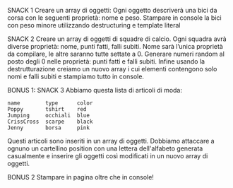 SNACK 1
Creare un array di oggetti:
Ogni oggetto descriverà una bici da corsa con le seguenti proprietà: nome e peso.
Stampare in console la bici con peso minore utilizzando destructuring e template literal

SNACK 2
Creare un array di oggetti di squadre di calcio.
Ogni squadra avrà diverse proprietà: nome, punti fatti, falli subiti.
Nome sarà l’unica proprietà da compilare, le altre saranno tutte settate a 0.
Generare numeri random al posto degli 0 nelle proprietà: punti fatti e falli subiti.
Infine usando la destrutturazione creiamo un nuovo array i cui elementi contengono solo nomi e falli subiti e stampiamo tutto in console.

BONUS 1: SNACK 3
Abbiamo questa lista di articoli di moda:
```
name        type      color
Poppy       tshirt    red
Jumping     occhiali  blue
CrissCross  scarpe    black
Jenny       borsa     pink
```
Questi articoli sono inseriti in un array di oggetti.
Dobbiamo attaccare a ognuno un cartellino position con una lettera dell'alfabeto generata casualmente e inserire gli oggetti così modificati in un nuovo array di oggetti.

BONUS 2
Stampare in pagina oltre che in console!
